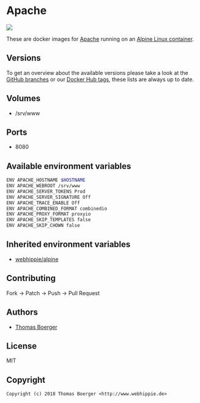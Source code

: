 # Apache

[![](https://images.microbadger.com/badges/image/webhippie/apache.svg)](https://microbadger.com/images/webhippie/apache "Get your own image badge on microbadger.com")

These are docker images for [Apache](https://httpd.apache.org/) running on an [Alpine Linux container](https://registry.hub.docker.com/u/webhippie/alpine/).


## Versions

To get an overview about the available versions please take a look at the [GitHub branches](https://github.com/dockhippie/apache/branches/all) or our [Docker Hub tags](https://hub.docker.com/r/webhippie/apache/tags/), these lists are always up to date.


## Volumes

* /srv/www


## Ports

* 8080


## Available environment variables

```bash
ENV APACHE_HOSTNAME $HOSTNAME
ENV APACHE_WEBROOT /srv/www
ENV APACHE_SERVER_TOKENS Prod
ENV APACHE_SERVER_SIGNATURE Off
ENV APACHE_TRACE_ENABLE Off
ENV APACHE_COMBINED_FORMAT combinedio
ENV APACHE_PROXY_FORMAT proxyio
ENV APACHE_SKIP_TEMPLATES false
ENV APACHE_SKIP_CHOWN false
```


## Inherited environment variables

* [webhippie/alpine](https://github.com/dockhippie/alpine#available-environment-variables)


## Contributing

Fork -> Patch -> Push -> Pull Request


## Authors

* [Thomas Boerger](https://github.com/tboerger)


## License

MIT


## Copyright

```
Copyright (c) 2018 Thomas Boerger <http://www.webhippie.de>
```
